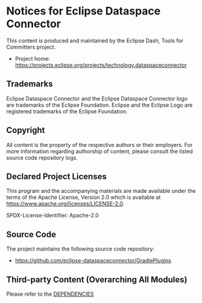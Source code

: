 # Notices for Eclipse Dataspace Connector

This content is produced and maintained by the Eclipse Dash, Tools for
Committers project.

* Project home: https://projects.eclipse.org/projects/technology.dataspaceconnector

## Trademarks

Eclipse Dataspace Connector and the Eclipse Dataspace Connector logo are trademarks of the Eclipse Foundation.
Eclipse and the Eclipse Logo are registered trademarks of the Eclipse Foundation.

## Copyright

All content is the property of the respective authors or their employers. For more information regarding authorship of
content, please consult the listed source code repository logs.

## Declared Project Licenses

This program and the accompanying materials are made available under the terms of the Apache License, Version 2.0 which
is available at https://www.apache.org/licenses/LICENSE-2.0.

SPDX-License-Identifier: Apache-2.0

## Source Code

The project maintains the following source code repository:

* https://github.com/eclipse-dataspaceconnector/GradlePlugins

## Third-party Content (Overarching All Modules)

Please refer to the [DEPENDENCIES](DEPENDENCIES)
